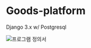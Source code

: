 # Goods-platform
Django 3.x  w/ Postgresql

![프로그램 정의서](https://user-images.githubusercontent.com/58495252/136119763-a8e199b2-22ff-4833-a266-ec423bcac5d0.jpg)
